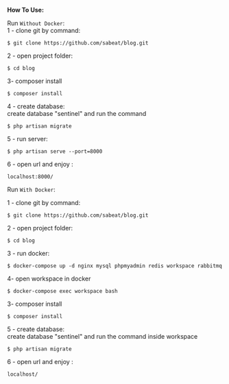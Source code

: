 **How To Use:**


Run `Without Docker`:\
1 - clone git by command:

    $ git clone https://github.com/sabeat/blog.git 

2 - open project folder:
    
    $ cd blog

3- composer install   

    $ composer install
 
4 - create database:\
create database "sentinel" and run the command 

    $ php artisan migrate
    
5 - run server:

    $ php artisan serve --port=8000
    
6 - open url and enjoy :

    localhost:8000/
  


Run `With Docker`:

1 - clone git by command:

    $ git clone https://github.com/sabeat/blog.git 

2 - open project folder:
    
    $ cd blog

3 - run docker:

    $ docker-compose up -d nginx mysql phpmyadmin redis workspace rabbitmq
   
4- open workspace in docker 
    
    $ docker-compose exec workspace bash
    
3- composer install   

    $ composer install    
    
5 - create database:\
create database "sentinel" and run the command inside workspace

    $ php artisan migrate
        
6 - open url and enjoy :

    localhost/